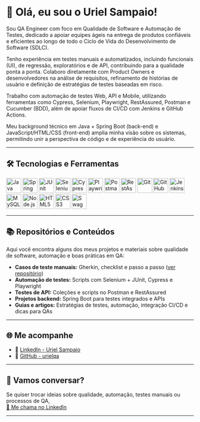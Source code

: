 
# 👋 Olá, eu sou o Uriel Sampaio!

Sou QA Engineer com foco em Qualidade de Software e Automação de Testes, dedicado a apoiar equipes ágeis na entrega de produtos confiáveis e eficientes ao longo de todo o Ciclo de Vida do Desenvolvimento de Software (SDLC).

Tenho experiência em testes manuais e automatizados, incluindo funcionais (UI), de regressão, exploratórios e de API, contribuindo para a qualidade ponta a ponta. Colaboro diretamente com Product Owners e desenvolvedores na análise de requisitos, refinamento de histórias de usuário e definição de estratégias de testes baseadas em risco.

Trabalho com automação de testes Web, API e Mobile, utilizando ferramentas como Cypress, Selenium, Playwright, RestAssured, Postman e Cucumber (BDD), além de apoiar fluxos de CI/CD com Jenkins e GitHub Actions.

Meu background técnico em Java + Spring Boot (back-end) e JavaScript/HTML/CSS (front-end) amplia minha visão sobre os sistemas, permitindo unir a perspectiva de código e de experiência do usuário.

---

## 🛠️ Tecnologias e Ferramentas

<p align="left">
  <img alt="Java" title="Java" width="40px" src="https://cdn.jsdelivr.net/gh/devicons/devicon/icons/java/java-original.svg" />
  <img alt="Spring Boot" title="Spring Boot" width="40px" src="https://cdn.jsdelivr.net/gh/devicons/devicon/icons/spring/spring-original.svg" />
  <img alt="JUnit" title="JUnit" width="40px" src="https://cdn.jsdelivr.net/gh/devicons/devicon/icons/junit/junit-plain.svg" />
  <img alt="Selenium" title="Selenium" width="40px" src="https://cdn.jsdelivr.net/gh/devicons/devicon/icons/selenium/selenium-original.svg" />
  <img alt="Cypress" title="Cypress" width="40px" src="https://cdn.jsdelivr.net/gh/devicons/devicon/icons/cypressio/cypressio-original.svg" />
  <img alt="Playwright" title="Playwright" width="40px" src="https://playwright.dev/img/playwright-logo.svg" />
  <img alt="Postman" title="Postman" width="40px" src="https://cdn.jsdelivr.net/gh/devicons/devicon/icons/postman/postman-original.svg" />
  <img alt="RestAssured" title="RestAssured" width="40px" src="https://avatars.githubusercontent.com/u/19369327?s=200&v=4" />
  <img alt="Git" title="Git" width="40px" src="https://cdn.jsdelivr.net/gh/devicons/devicon/icons/git/git-original.svg" />
  <img alt="GitHub" title="GitHub" width="40px" src="https://cdn.jsdelivr.net/gh/devicons/devicon/icons/github/github-original.svg" />
  <img alt="Jenkins" title="Jenkins" width="40px" src="https://cdn.jsdelivr.net/gh/devicons/devicon/icons/jenkins/jenkins-original.svg" />
  <img alt="MySQL" title="MySQL" width="40px" src="https://cdn.jsdelivr.net/gh/devicons/devicon/icons/mysql/mysql-original.svg" />
  <img alt="Node.js" title="Node.js" width="40px" src="https://cdn.jsdelivr.net/gh/devicons/devicon/icons/nodejs/nodejs-original.svg" />
  <img alt="HTML5" title="HTML5" width="40px" src="https://cdn.jsdelivr.net/gh/devicons/devicon/icons/html5/html5-original.svg" />
  <img alt="CSS3" title="CSS3" width="40px" src="https://cdn.jsdelivr.net/gh/devicons/devicon/icons/css3/css3-original.svg" />
  <img alt="Swagger" title="Swagger" width="40px" src="https://cdn.jsdelivr.net/gh/devicons/devicon/icons/swagger/swagger-original.svg" />
</p>

---

## 📚 Repositórios e Conteúdos

Aqui você encontra alguns dos meus projetos e materiais sobre qualidade de software, automação e boas práticas em QA:

- **Casos de teste manuais:** Gherkin, checklist e passo a passo ([ver repositório](https://github.com/urielqa/Casos-de-teste-manuais))
- **Automação de testes:** Scripts com Selenium + JUnit, Cypress e Playwright
- **Testes de API:** Coleções e scripts no Postman e RestAssured
- **Projetos backend:** Spring Boot para testes integrados e APIs
- **Guias e artigos:** Estratégias de testes, automação, integração CI/CD e dicas para QAs

---

## 🌐 Me acompanhe

- 💼 [LinkedIn - Uriel Sampaio](https://www.linkedin.com/in/uriel-sampaio-728184356/)
- 🐙 [GitHub - urielqa](https://github.com/urielqa)

---

## 🤝 Vamos conversar?

Se quiser trocar ideias sobre qualidade, automação, testes manuais ou processos de QA,  
[📩 Me chama no LinkedIn](https://www.linkedin.com/in/uriel-sampaio-728184356/)

---
